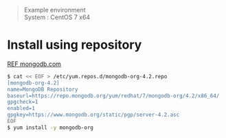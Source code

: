 > Example environment  
System : CentOS 7 x64  

# Install using repository 
[REF mongodb.com](https://docs.mongodb.com/manual/tutorial/install-mongodb-on-red-hat/#install-mongodb-community-edition-on-red-hat-enterprise-or-centos-linux)

```bash
$ cat << EOF > /etc/yum.repos.d/mongodb-org-4.2.repo
[mongodb-org-4.2]
name=MongoDB Repository
baseurl=https://repo.mongodb.org/yum/redhat/7/mongodb-org/4.2/x86_64/
gpgcheck=1
enabled=1
gpgkey=https://www.mongodb.org/static/pgp/server-4.2.asc
EOF
$ yum install -y mongodb-org
```